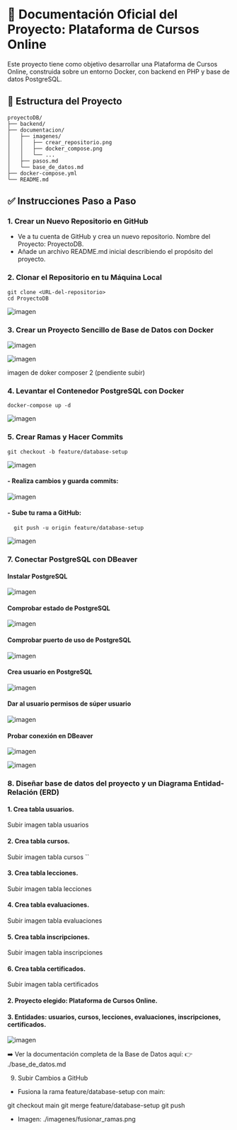 # 🚀 Documentación Oficial del Proyecto: Plataforma de Cursos Online

Este proyecto tiene como objetivo desarrollar una Plataforma de Cursos Online, construida sobre un entorno Docker, con backend en PHP y base de datos PostgreSQL.

## 📂 Estructura del Proyecto

    proyectoDB/
    ├── backend/
    ├── documentacion/
    │   ├── imagenes/
    │   │   ├── crear_repositorio.png
    │   │   ├── docker_compose.png
    │   │   └── ...
    │   ├── pasos.md
    │   └── base_de_datos.md
    ├── docker-compose.yml
    └── README.md              


## ✅ Instrucciones Paso a Paso

### 1. Crear un Nuevo Repositorio en GitHub
- Ve a tu cuenta de GitHub y crea un nuevo repositorio. Nombre del Proyecto: ProyectoDB.
- Añade un archivo README.md inicial describiendo el propósito del proyecto.

### 2. Clonar el Repositorio en tu Máquina Local

    git clone <URL-del-repositorio>
    cd ProyectoDB

![imagen](./imagenes/1_clonar_repo_local.png)

### 3. Crear un Proyecto Sencillo de Base de Datos con Docker

![imagen](./imagenes/crear_docker_composer.png)

![imagen](./imagenes/editar_docker_compose.png)

imagen de doker composer 2 (pendiente subir)

### 4. Levantar el Contenedor PostgreSQL con Docker

    docker-compose up -d

![imagen](./imagenes/levantar_proyecto.png)


### 5. Crear Ramas y Hacer Commits

    git checkout -b feature/database-setup

![imagen](./imagenes/Crear_rama.png)

#### - Realiza cambios y guarda commits:

![imagen](./imagenes/Cambios_en_rama.png)

#### - Sube tu rama a GitHub:

      git push -u origin feature/database-setup

![imagen](./imagenes/subida_archivos.png)

### 7. Conectar PostgreSQL con DBeaver

#### Instalar PostgreSQL
![imagen](./imagenes/instalar_postgres_2.png)

#### Comprobar estado de PostgreSQL
![imagen](./imagenes/instalar_postgres_3_comrprobar_estado.png)

#### Comprobar puerto de uso de PostgreSQL
![imagen](./imagenes/instalar_postgres_4_comprueba_puerto.png)

#### Crea usuario en PostgreSQL
![imagen](./imagenes/Crea_user_postgres_1.png)

#### Dar al usuario permisos de súper usuario
![imagen](./imagenes/superusuario.png)

#### Probar conexión en DBeaver
![imagen](./imagenes/probar_concexion_dbeaver_1.png)

![imagen](./imagenes/probar_conexion_dbeaver_2.png)


### 8. Diseñar base de datos del proyecto y un Diagrama Entidad-Relación (ERD)

#### 1. Crea tabla usuarios.
Subir imagen tabla usuarios

#### 2. Crea tabla cursos.
Subir imagen tabla cursos
``
#### 3. Crea tabla lecciones.
Subir imagen tabla lecciones

#### 4. Crea tabla evaluaciones.
Subir imagen tabla evaluaciones

#### 5. Crea tabla inscripciones.
Subir imagen tabla inscripciones

#### 6. Crea tabla certificados.
Subir imagen tabla certificados



#### 2. Proyecto elegido: Plataforma de Cursos Online.
#### 3. Entidades: usuarios, cursos, lecciones, evaluaciones, inscripciones, certificados.

![imagen](./imagenes/probar_conexion_dbeaver_2.png)

➡️ Ver la documentación completa de la Base de Datos aquí:
👉 ./base_de_datos.md


9. Subir Cambios a GitHub
- Fusiona la rama feature/database-setup con main:

git checkout main
git merge feature/database-setup
git push

- Imagen: ./imagenes/fusionar_ramas.png
